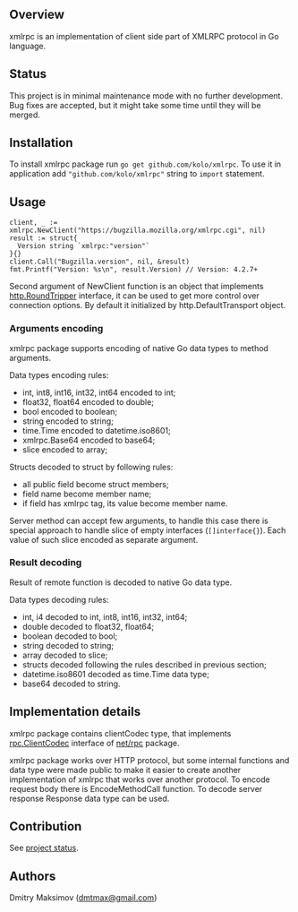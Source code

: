 ## Overview

xmlrpc is an implementation of client side part of XMLRPC protocol in Go language.

## Status

This project is in minimal maintenance mode with no further development. Bug fixes
are accepted, but it might take some time until they will be merged.

## Installation

To install xmlrpc package run `go get github.com/kolo/xmlrpc`. To use
it in application add `"github.com/kolo/xmlrpc"` string to `import`
statement.

## Usage

    client, _ := xmlrpc.NewClient("https://bugzilla.mozilla.org/xmlrpc.cgi", nil)
    result := struct{
      Version string `xmlrpc:"version"`
    }{}
    client.Call("Bugzilla.version", nil, &result)
    fmt.Printf("Version: %s\n", result.Version) // Version: 4.2.7+

Second argument of NewClient function is an object that implements
[http.RoundTripper](http://golang.org/pkg/net/http/#RoundTripper)
interface, it can be used to get more control over connection options.
By default it initialized by http.DefaultTransport object.

### Arguments encoding

xmlrpc package supports encoding of native Go data types to method
arguments.

Data types encoding rules:

* int, int8, int16, int32, int64 encoded to int;
* float32, float64 encoded to double;
* bool encoded to boolean;
* string encoded to string;
* time.Time encoded to datetime.iso8601;
* xmlrpc.Base64 encoded to base64;
* slice encoded to array;

Structs decoded to struct by following rules:

* all public field become struct members;
* field name become member name;
* if field has xmlrpc tag, its value become member name.

Server method can accept few arguments, to handle this case there is
special approach to handle slice of empty interfaces (`[]interface{}`).
Each value of such slice encoded as separate argument.

### Result decoding

Result of remote function is decoded to native Go data type.

Data types decoding rules:

* int, i4 decoded to int, int8, int16, int32, int64;
* double decoded to float32, float64;
* boolean decoded to bool;
* string decoded to string;
* array decoded to slice;
* structs decoded following the rules described in previous section;
* datetime.iso8601 decoded as time.Time data type;
* base64 decoded to string.

## Implementation details

xmlrpc package contains clientCodec type, that implements [rpc.ClientCodec](http://golang.org/pkg/net/rpc/#ClientCodec)
interface of [net/rpc](http://golang.org/pkg/net/rpc) package.

xmlrpc package works over HTTP protocol, but some internal functions
and data type were made public to make it easier to create another
implementation of xmlrpc that works over another protocol. To encode
request body there is EncodeMethodCall function. To decode server
response Response data type can be used.

## Contribution

See [project status](#status).

## Authors

Dmitry Maksimov (dmtmax@gmail.com)
